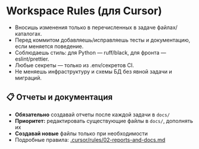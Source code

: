 # Workspace Rules (для Cursor)
- Вносишь изменения только в перечисленных в задаче файлах/каталогах.
- Перед коммитом добавляешь/исправляешь тесты и документацию, если меняется поведение.
- Соблюдаешь стиль: для Python — ruff/black, для фронта — eslint/prettier.
- Любые секреты — только из .env/секретов CI.
- Не меняешь инфраструктуру и схемы БД без явной задачи и миграций.

## 📋 Отчеты и документация
- **Обязательно** создавай отчеты после каждой задачи в `docs/`
- **Приоритет:** редактировать существующие файлы в `docs/`, дополнять их
- **Создавай новые** файлы только при необходимости
- Подробные правила: [.cursor/rules/02-reports-and-docs.md](.cursor/rules/02-reports-and-docs.md)

